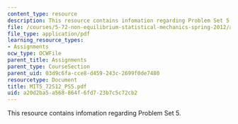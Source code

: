 ```yaml
---
content_type: resource
description: This resource contains infomation regarding Problem Set 5.
file: /courses/5-72-non-equilibrium-statistical-mechanics-spring-2012/a20d2ba5a568864f6fd723b7c5c72cb2_MIT5_72S12_PS5.pdf
file_type: application/pdf
learning_resource_types:
- Assignments
ocw_type: OCWFile
parent_title: Assignments
parent_type: CourseSection
parent_uid: 03d9c6fa-cce8-d459-243c-2699f0de7480
resourcetype: Document
title: MIT5_72S12_PS5.pdf
uid: a20d2ba5-a568-864f-6fd7-23b7c5c72cb2
---
```

This resource contains infomation regarding Problem Set 5.

